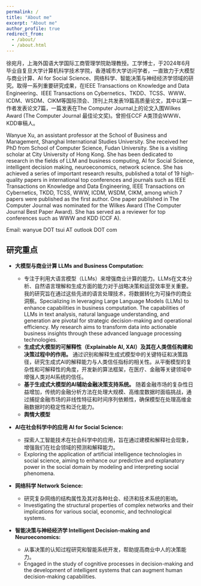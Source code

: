 ```yaml
---
permalink: /
title: "About me"
excerpt: "About me"
author_profile: true
redirect_from: 
  - /about/
  - /about.html
---
```


徐宛月，上海外国语大学国际工商管理学院助理教授。工学博士，于2024年6月毕业自复旦大学计算机科学技术学院，香港城市大学访问学者，一直致力于大模型与商业计算、AI for Social Science、网络科学、智能决策与神经经济学领域的研究。取得一系列重要研究成果，在IEEE Transactions on Knowledge and Data Engineering、IEEE Transactions on Cybernetics、TKDD、TCSS、WWW、ICDM、WSDM、CIKM等国际顶会、顶刊上共发表19篇高质量论文，其中以第一作者发表论文7篇，一篇发表在The Computer Journal上的论文入围Wilkes Award (The Computer Journal 最佳论文奖)。曾担任CCF A类顶会WWW、KDD审稿人。

Wanyue Xu, an assistant professor at the School of Business and Management, Shanghai International Studies University. She received her PhD from School of Computer Science, Fudan University. She is a visiting scholar at City University of Hong Kong. She has been dedicated to research in the fields of LLM and business computing, AI for Social Science, intelligent decision making, neuroeconomics, network science. She has achieved a series of important research results, published a total of 19 high-quality papers in international top conferences and journals such as IEEE Transactions on Knowledge and Data Engineering, IEEE Transactions on Cybernetics, TKDD, TCSS, WWW, ICDM, WSDM, CIKM, among which 7 papers were published as the first author. One paper published in The Computer Journal was nominated for the Wilkes Award (The Computer Journal Best Paper Award). She has served as a reviewer for top conferences such as WWW and KDD (CCF A).


Email: wanyue DOT tsui AT outlook DOT com


## 研究重点

- **大模型与商业计算 LLMs and Business Computation:**
  - 专注于利用大语言模型（LLMs）来增强商业计算的能力。LLMs在文本分析、自然语言理解和生成方面的能力对于战略决策和运营效率至关重要。我的研究旨在通过这些先进的语言处理技术，将数据转化为可操作的商业洞察。Specializing in leveraging Large Language Models (LLMs) to enhance capabilities in business computation. The capabilities of LLMs in text analysis, natural language understanding, and generation are pivotal for strategic decision-making and operational efficiency. My research aims to transform data into actionable business insights through these advanced language processing technologies.
  - **生成式大模型的可解释性（Explainable AI, XAI）及其在人类信任构建和决策过程中的作用。** 通过识别和解释生成式模型中的关键特征和决策路径，研究生成式AI的解释能力与人类信任指标的相关性。从平衡模型的复杂性和可解释性的角度，开发新的算法框架，在医疗、金融等关键领域中增强人类对AI系统的信任。
  - **基于生成式大模型的AI辅助金融决策支持系统。** 随着金融市场的复杂性日益增加，传统的金融分析方法在处理大规模、高维度数据时面临挑战，通过捕捉金融市场的非线性特征和时间序列依赖性，确保模型在处理高维金融数据时的稳定性和泛化能力。
  - **舆情大模型**

- **AI在社会科学中的应用 AI for Social Science:**
  - 探索人工智能技术在社会科学中的应用，旨在通过建模和解释社会现象，增强我们在社会领域的预测和解释能力。
  - Exploring the application of artificial intelligence technologies in social science, aiming to enhance our predictive and explanatory power in the social domain by modeling and interpreting social phenomena.

- **网络科学 Network Science:**
  - 研究复杂网络的结构属性及其对各种社会、经济和技术系统的影响。
  - Investigating the structural properties of complex networks and their implications for various social, economic, and technological systems.

- **智能决策与神经经济学 Intelligent Decision-making and Neuroeconomics:**
  - 从事决策的认知过程研究和智能系统开发，帮助提高商业中人的决策能力。
  - Engaged in the study of cognitive processes in decision-making and the development of intelligent systems that can augment human decision-making capabilities.
 

